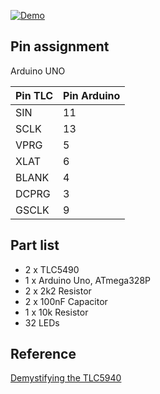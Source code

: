 [![Demo](https://j.gifs.com/v1ebEk.gif)](https://youtu.be/a2AY0j21cQ8)

## Pin assignment

Arduino UNO

Pin TLC | Pin Arduino
--- | ---
SIN | 11
SCLK | 13
VPRG | 5
XLAT | 6
BLANK | 4
DCPRG | 3
GSCLK | 9

## Part list
 - 2 x TLC5490
 - 1 x Arduino Uno, ATmega328P
 - 2 x 2k2 Resistor
 - 2 x 100nF Capacitor
 - 1 x 10k Resistor
 - 32 LEDs


## Reference
[Demystifying the TLC5940](https://sites.google.com/site/artcfox/demystifying-the-tlc5940)